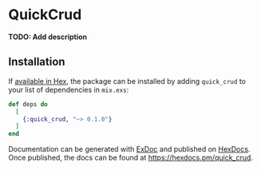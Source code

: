 # QuickCrud

**TODO: Add description**

## Installation

If [available in Hex](https://hex.pm/docs/publish), the package can be installed
by adding `quick_crud` to your list of dependencies in `mix.exs`:

```elixir
def deps do
  [
    {:quick_crud, "~> 0.1.0"}
  ]
end
```

Documentation can be generated with [ExDoc](https://github.com/elixir-lang/ex_doc)
and published on [HexDocs](https://hexdocs.pm). Once published, the docs can
be found at <https://hexdocs.pm/quick_crud>.

